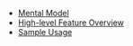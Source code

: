 ---
---

- [Mental Model](mental-model.md)
- [High-level Feature Overview](feature-overview.md)
- [Sample Usage](sample-usage.md)
